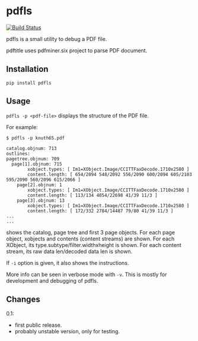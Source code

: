 # pdfls

[![Build Status](https://travis-ci.com/metebalci/pdfls.svg?branch=master)](https://travis-ci.com/metebalci/pdfls)

pdfls is a small utility to debug a PDF file.

pdftitle uses pdfminer.six project to parse PDF document.

## Installation

```
pip install pdfls
```

## Usage

`pdfls -p <pdf-file>` displays the structure of the PDF file.

For example:

```
$ pdfls -p knuth65.pdf

catalog.objnum: 713
outlines:
pagetree.objnum: 709
  page[1].objnum: 715
		xobject.types: [ Im1=XObject.Image/CCITTFaxDecode.1710x2580 ]
		content.length: [ 654/2094 548/2092 556/2090 600/2094 605/2103 595/2090 560/2096 615/2066 ]
	page[2].objnum: 1
		xobject.types: [ Im1=XObject.Image/CCITTFaxDecode.1710x2580 ]
		content.length: [ 113/134 4054/22698 41/39 11/3 ]
	page[3].objnum: 13
		xobject.types: [ Im1=XObject.Image/CCITTFaxDecode.1710x2580 ]
		content.length: [ 172/332 2784/14487 79/80 41/39 11/3 ]
...
...
```

shows the catalog, page tree and first 3 page objects. For each page object, xobjects and contents (content streams) are shown. For each XObject, its type.subtype/filter.widthxheight is shown. For each content stream, its raw data len/decoded data len is shown.

If `-i` option is given, it also shows the instructions.

More info can be seen in verbose mode with `-v`. This is mostly for development and debugging of pdfls.

## Changes

0.1:
  - first public release.
  - probably unstable version, only for testing.
